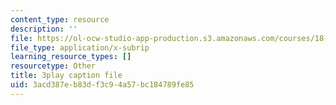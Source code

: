 ```yaml
---
content_type: resource
description: ''
file: https://ol-ocw-studio-app-production.s3.amazonaws.com/courses/18-03sc-differential-equations-fall-2011/3acd387eb83df3c94a57bc184789fe85_zreI4HllD80.srt
file_type: application/x-subrip
learning_resource_types: []
resourcetype: Other
title: 3play caption file
uid: 3acd387e-b83d-f3c9-4a57-bc184789fe85
---
```

